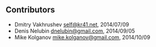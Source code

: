 Contributors
------------

*	Dmitry Vakhrushev <self@kr41.net>, 2014/07/09
*	Denis Nelubin <dnelubin@gmail.com>, 2014/09/05
*	Mike Kolganov <mike.kolganov@gmail.com>, 2014/10/09
